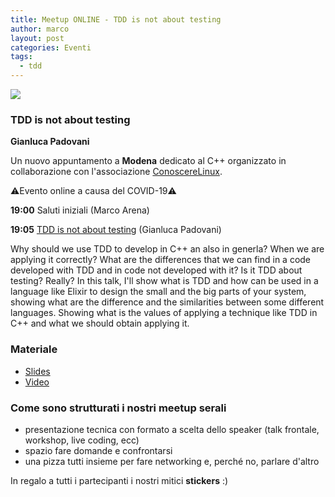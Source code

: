 ```yaml
---
title: Meetup ONLINE - TDD is not about testing
author: marco
layout: post
categories: Eventi
tags:
  - tdd
---
```



<a href="https://www.youtube.com/watch?v=Wn6fzBAl72E"><img src="https://www.italiancpp.org/wp-content/uploads/2020/04/meetupmo0520.png"  /></a>

<h3>TDD is not about testing</h3>

**Gianluca Padovani**

Un nuovo appuntamento a <strong>Modena</strong> dedicato al C++ organizzato in collaborazione con l'associazione <a href="http://conoscerelinux.org">ConoscereLinux</a>.

⚠️Evento online a causa del COVID-19⚠️

<strong>19:00</strong> Saluti iniziali (Marco Arena)

<strong>19:05</strong> <a href="https://www.youtube.com/watch?v=Wn6fzBAl72E">TDD is not about testing</a> (Gianluca Padovani)

Why should we use TDD to develop in C++ an also in generla? When we are applying it correctly? What are the differences that we can find in a code developed with TDD and in code not developed with it? Is it TDD about testing? Really? In this talk, I'll show what is TDD and how can be used in a language like Elixir to design the small and the big parts of your system, showing what are the difference and the similarities between some different languages. Showing what is the values of applying a technique like TDD in C++ and what we should obtain applying it.

<h3>Materiale</h3>
<ul>
 	<li><a href="https://www.slideshare.net/gpadovani/tdd-is-not-about-testing-c-version">Slides</a></li>
 	<li><a href="https://www.youtube.com/watch?v=Wn6fzBAl72E">Video</a></li>
</ul>

<h3>Come sono strutturati i nostri meetup serali</h3>

<ul>
 	<li>presentazione tecnica con formato a scelta dello speaker (talk frontale, workshop, live coding, ecc)</li>
 	<li>spazio fare domande e confrontarsi</li>
 	<li>una pizza tutti insieme per fare networking e, perché no, parlare d'altro</li>
</ul>

In regalo a tutti i partecipanti i nostri mitici <strong>stickers</strong> :)
